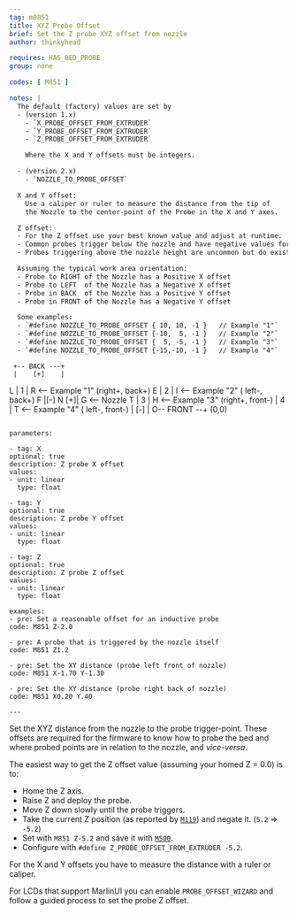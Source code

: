 ```yaml
---
tag: m0851
title: XYZ Probe Offset
brief: Set the Z probe XYZ offset from nozzle
author: thinkyhead

requires: HAS_BED_PROBE
group: none

codes: [ M851 ]

notes: |
  The default (factory) values are set by
  - (version 1.x)
    - `X_PROBE_OFFSET_FROM_EXTRUDER`
    - `Y_PROBE_OFFSET_FROM_EXTRUDER`
    - `Z_PROBE_OFFSET_FROM_EXTRUDER`

    Where the X and Y offsets must be integers.

  - (version 2.x)
    - `NOZZLE_TO_PROBE_OFFSET`

  X and Y offset:
    Use a caliper or ruler to measure the distance from the tip of
    the Nozzle to the center-point of the Probe in the X and Y axes.

  Z offset:
  - For the Z offset use your best known value and adjust at runtime.
  - Common probes trigger below the nozzle and have negative values for Z offset.
  - Probes triggering above the nozzle height are uncommon but do exist. When using probes such as this, carefully set `Z_CLEARANCE_DEPLOY_PROBE` and `Z_CLEARANCE_BETWEEN_PROBES` to avoid collisions during probing.

  Assuming the typical work area orientation:
  - Probe to RIGHT of the Nozzle has a Positive X offset
  - Probe to LEFT  of the Nozzle has a Negative X offset
  - Probe in BACK  of the Nozzle has a Positive Y offset
  - Probe in FRONT of the Nozzle has a Negative Y offset

  Some examples:
  - `#define NOZZLE_TO_PROBE_OFFSET { 10, 10, -1 }   // Example "1"`
  - `#define NOZZLE_TO_PROBE_OFFSET {-10,  5, -1 }   // Example "2"`
  - `#define NOZZLE_TO_PROBE_OFFSET {  5, -5, -1 }   // Example "3"`
  - `#define NOZZLE_TO_PROBE_OFFSET {-15,-10, -1 }   // Example "4"`

  ```
     +-- BACK ---+
     |    [+]    |
   L |        1  | R <-- Example "1" (right+,  back+)
   E |  2        | I <-- Example "2" ( left-,  back+)
   F |[-]  N  [+]| G <-- Nozzle
   T |       3   | H <-- Example "3" (right+, front-)
     | 4         | T <-- Example "4" ( left-, front-)
     |    [-]    |
     O-- FRONT --+
   (0,0)
  ```

parameters:

- tag: X
  optional: true
  description: Z probe X offset
  values:
  - unit: linear
    type: float

- tag: Y
  optional: true
  description: Z probe Y offset
  values:
  - unit: linear
    type: float

- tag: Z
  optional: true
  description: Z probe Z offset
  values:
  - unit: linear
    type: float

examples:
- pre: Set a reasonable offset for an inductive probe
  code: M851 Z-2.0

- pre: A probe that is triggered by the nozzle itself
  code: M851 Z1.2

- pre: Set the XY distance (probe left front of nozzle)
  code: M851 X-1.70 Y-1.30

- pre: Set the XY distance (probe right back of nozzle)
  code: M851 X0.20 Y.40

---
```


Set the XYZ distance from the nozzle to the probe trigger-point. These offsets are required for the firmware to know how to probe the bed and where probed points are in relation to the nozzle, and _vice-versa_.

The easiest way to get the Z offset value (assuming your homed Z = 0.0) is to:
  - Home the Z axis.
  - Raise Z and deploy the probe.
  - Move Z down slowly until the probe triggers.
  - Take the current Z position (as reported by [`M119`](/docs/gcode/M119.html)) and negate it. (`5.2` => `-5.2`)
  - Set with `M851 Z-5.2` and save it with [`M500`](/docs/gcode/M500.html).
  - Configure with `#define Z_PROBE_OFFSET_FROM_EXTRUDER -5.2`.

For the X and Y offsets you have to measure the distance with a ruler or caliper.

For LCDs that support MarlinUI you can enable `PROBE_OFFSET_WIZARD` and follow a guided process to set the probe Z offset.
